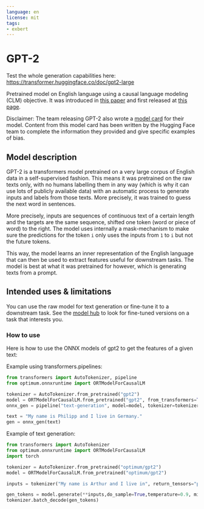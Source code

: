 ```yaml
---
language: en
license: mit
tags:
- exbert
---
```



# GPT-2

Test the whole generation capabilities here: https://transformer.huggingface.co/doc/gpt2-large

Pretrained model on English language using a causal language modeling (CLM) objective. It was introduced in
[this paper](https://d4mucfpksywv.cloudfront.net/better-language-models/language_models_are_unsupervised_multitask_learners.pdf)
and first released at [this page](https://openai.com/blog/better-language-models/).

Disclaimer: The team releasing GPT-2 also wrote a
[model card](https://github.com/openai/gpt-2/blob/master/model_card.md) for their model. Content from this model card
has been written by the Hugging Face team to complete the information they provided and give specific examples of bias.

## Model description

GPT-2 is a transformers model pretrained on a very large corpus of English data in a self-supervised fashion. This
means it was pretrained on the raw texts only, with no humans labelling them in any way (which is why it can use lots
of publicly available data) with an automatic process to generate inputs and labels from those texts. More precisely,
it was trained to guess the next word in sentences.

More precisely, inputs are sequences of continuous text of a certain length and the targets are the same sequence,
shifted one token (word or piece of word) to the right. The model uses internally a mask-mechanism to make sure the
predictions for the token `i` only uses the inputs from `1` to `i` but not the future tokens.

This way, the model learns an inner representation of the English language that can then be used to extract features
useful for downstream tasks. The model is best at what it was pretrained for however, which is generating texts from a
prompt.

## Intended uses & limitations

You can use the raw model for text generation or fine-tune it to a downstream task. See the
[model hub](https://huggingface.co/models?filter=gpt2) to look for fine-tuned versions on a task that interests you.

### How to use

Here is how to use the ONNX models of gpt2 to get the features of a given text:

Example using transformers.pipelines:

```python
from transformers import AutoTokenizer, pipeline
from optimum.onnxruntime import ORTModelForCausalLM

tokenizer = AutoTokenizer.from_pretrained("gpt2")
model = ORTModelForCausalLM.from_pretrained("gpt2", from_transformers=True)
onnx_gen = pipeline("text-generation", model=model, tokenizer=tokenizer)

text = "My name is Philipp and I live in Germany."
gen = onnx_gen(text)
```

Example of text generation:

```python
from transformers import AutoTokenizer
from optimum.onnxruntime import ORTModelForCausalLM
import torch

tokenizer = AutoTokenizer.from_pretrained("optimum/gpt2")
model = ORTModelForCausalLM.from_pretrained("optimum/gpt2")

inputs = tokenizer("My name is Arthur and I live in", return_tensors="pt")

gen_tokens = model.generate(**inputs,do_sample=True,temperature=0.9, min_length=20,max_length=20)
tokenizer.batch_decode(gen_tokens)
```
